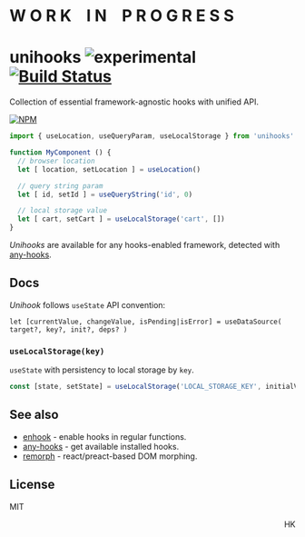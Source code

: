 # W O R K &nbsp;&nbsp; I N &nbsp;&nbsp; P R O G R E S S








# unihooks ![experimental](https://img.shields.io/badge/stability-experimental-yellow) [![Build Status](https://travis-ci.org/dy/unihooks.svg?branch=master)](https://travis-ci.org/dy/unihooks)

Collection of essential framework-agnostic hooks with unified API.

[![NPM](https://nodei.co/npm/unihooks.png?mini=true)](https://nodei.co/npm/unihooks/)

```js
import { useLocation, useQueryParam, useLocalStorage } from 'unihooks'

function MyComponent () {
  // browser location
  let [ location, setLocation ] = useLocation()

  // query string param
  let [ id, setId ] = useQueryString('id', 0)

  // local storage value
  let [ cart, setCart ] = useLocalStorage('cart', [])
}
```

_Unihooks_ are available for any hooks-enabled framework, detected with [any-hooks](https://ghub.io/any-hooks).

<!--

If target framework is known in advance, the corresponding entry can be used:

```js
// framework is detected automatically
import * as hook from 'unihooks'

// preact hooks
import * as hook from 'unihooks/preact'
```

-->


## Docs

_Unihook_ follows `useState` API convention:

```
let [currentValue, changeValue, isPending|isError] = useDataSource( target?, key?, init?, deps? )
```

<!--

### `let [state, setState] = useState(target|key?, init, deps?)`

`useState` extension with `target` or `key` first argument and `deps` the last argument. State can be identified, read and reinitialized that way.

```js
let [x, setX] = useState(element, null, [])

// depending on component props - reinit the state
let [value, setValue] = useState(() => props.x, [props.x])
```

Ref: [use-store](https://ghub.io/use-store)

-->

### `useLocalStorage(key)`

`useState` with persistency to local storage by `key`.

```js
const [state, setState] = useLocalStorage('LOCAL_STORAGE_KEY', initialValue)
```

<!--

### `let [value, setValue] = useQueryParam(name, default|type)`

`useState` with persistency to query string. `default` value indicates data type to serialize. If default value doesn't exist, directly type can be passed.

```js
```

### `let [values, setValues] = useQueryString()`

Query string object accessor.

### `let [prop, setProp] = useProperty(element, name)`

Property observer hook.

### `let [attr, setAttr] = useAttribute(element, name)`

Element attribute observer hook.

### `let [data, setData] = useDataset(element, name)`

`dataset`/`data-*` observer hook.

### `let [cls, setClass] = useClassName(element, name)`

`className` observer hook.

### `let [values, setValues, isValid] = useForm(init, validation)`

Form values accessor hook.

### `let [value, setValue, isValid] = useFormValue(name, init, validate)`

### `let [response, send, isPending] = useRemote(url, method|options?)`

Remote source accessor, a generic AJAX calls hook.

```js
let [users, fetchUsers] = useRemote('/users', 'GET')
useEffect(fetchUsers, [id])

let [data, su]
```

### `let [location, setLocation] = useLocation()`
### `let [params, setRoute] = useRoute('user/:id')`

### `let [e, dispatch] = useEvent(target|selector?, event)`

Events hook.

### `let [cookie, setCookie] = useCookie(name)`


### `let [ mutation, mutate ] = useMutations(selector|element)`

Append, prepend, remove, update etc.

### `let [element, render] = useSelector(selector|element)`

### `let [css, setCss] = useCSS(selector|element?, rule)`

### `let [value] = useArguments()`

### `let [message, send] = useThread(pid)`

### `let [intersects] = useIntersection(elementA, elementB)`

### `let [size, setSize] = useResize(element)`

### `let [, startTransition, isPending] = useTransition()`

### `let [ result, call ] = useFunction(() => {})`

### `let [ result, call ] = useEffect(key?, () => {}, deps?)`

In some way, a gateway to other hooks, same as direct aspect `effect(() => {})`.
But if we follow convention, that's going to become `let [prevResult, call] = useEffect( () => {} | id ); call()`.
If we keep initial `useEffect(fn, deps)` signature, we may extend it to other aspects as `let result = useAction(id|fn, deps)`.
`useEffect` is an extension of the "current" flow, a branch.
`useTransition` is fork.
A possible trigger is - last `deps` argument. If passed - the `write` method is called instantly with the `deps` argument.

```js
useAction((...deps) => {}, deps)
useState(() => {}, deps)
```

-->


## See also

* [enhook](https://ghub.io/enhook) - enable hooks in regular functions.
* [any-hooks](https://ghub.io/any-hooks) - get available installed hooks.
* [remorph](https://ghub.io/remorph) - react/preact-based DOM morphing.

## License

MIT

<p align="right">HK</p>
